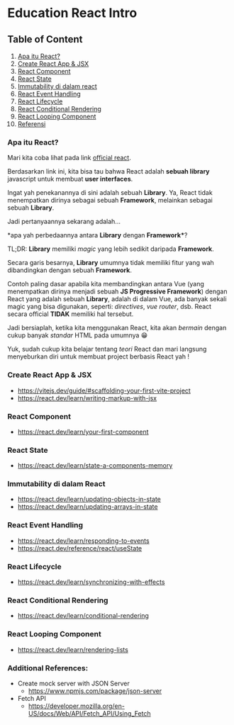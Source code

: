 # Education React Intro

## Table of Content

1. [Apa itu React?](#apa-itu-react)
1. [Create React App & JSX](#create-react-app-&-jsx)
1. [React Component](#react-component)
1. [React State](#react-state)
1. [Immutability di dalam react](#immutability-di-dalam-react)
1. [React Event Handling](#react-event-handling)
1. [React Lifecycle](#react-lifecycle)
1. [React Conditional Rendering](#react-conditional-rendering)
1. [React Looping Component](#react-looping-component)
1. [Referensi](#referensi)

### Apa itu React?

Mari kita coba lihat pada link [official react](https://react.dev/).

Berdasarkan link ini, kita bisa tau bahwa React adalah **sebuah library** javascript untuk membuat **user interfaces**.

Ingat yah penekanannya di sini adalah sebuah **Library**. Ya, React tidak menempatkan dirinya sebagai sebuah **Framework**, melainkan sebagai sebuah **Library**.

Jadi pertanyaannya sekarang adalah...

\*apa yah perbedaannya antara **Library** dengan **Framework\***?

TL;DR: **Library** memiliki _magic_ yang lebih sedikit daripada **Framework**.

Secara garis besarnya, **Library** umumnya tidak memiliki fitur yang wah dibandingkan dengan sebuah **Framework**.

Contoh paling dasar apabila kita membandingkan antara Vue (yang menempatkan dirinya menjadi sebuah **JS Progressive Framework**) dengan React yang adalah sebuah **Library**, adalah di dalam Vue, ada banyak sekali magic yang bisa digunakan, seperti: _directives_, _vue router_, dsb. React secara official **TIDAK** memiliki hal tersebut.

Jadi bersiaplah, ketika kita menggunakan React, kita akan _bermain_ dengan cukup banyak _standar_ HTML pada umumnya 😁

Yuk, sudah cukup kita belajar tentang _teori_ React dan mari langsung menyeburkan diri untuk membuat project berbasis React yah !

### Create React App & JSX

- https://vitejs.dev/guide/#scaffolding-your-first-vite-project
- https://react.dev/learn/writing-markup-with-jsx

### React Component

- https://react.dev/learn/your-first-component

### React State

- https://react.dev/learn/state-a-components-memory

### Immutability di dalam React

- https://react.dev/learn/updating-objects-in-state
- https://react.dev/learn/updating-arrays-in-state

### React Event Handling

- https://react.dev/learn/responding-to-events
- https://react.dev/reference/react/useState

### React Lifecycle

- https://react.dev/learn/synchronizing-with-effects

### React Conditional Rendering

- https://react.dev/learn/conditional-rendering

### React Looping Component

- https://react.dev/learn/rendering-lists

### Additional References:

- Create mock server with JSON Server
  - https://www.npmjs.com/package/json-server
- Fetch API
  - https://developer.mozilla.org/en-US/docs/Web/API/Fetch_API/Using_Fetch
